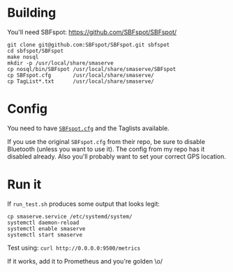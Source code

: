 # Building

You'll need SBFspot: https://github.com/SBFspot/SBFspot/

```
git clone git@github.com:SBFspot/SBFspot.git sbfspot
cd sbfspot/SBFspot
make nosql
mkdir -p /usr/local/share/smaserve
cp nosql/bin/SBFspot /usr/local/share/smaserve/SBFspot
cp SBFspot.cfg       /usr/local/share/smaserve/
cp TagList*.txt      /usr/local/share/smaserve/
```

# Config

You need to have [`SBFspot.cfg`](https://github.com/SBFspot/SBFspot/blob/master/SBFspot/SBFspot.cfg) and the Taglists available.

If you use the original `SBFspot.cfg` from their repo, be sure to disable Bluetooth (unless you want to use it). The config from my
repo has it disabled already. Also you'll probably want to set your correct GPS location.

# Run it

If `run_test.sh` produces some output that looks legit:

```
cp smaserve.service /etc/systemd/system/
systemctl daemon-reload
systemctl enable smaserve
systemctl start smaserve
```

Test using: `curl http://0.0.0.0:9500/metrics`

If it works, add it to Prometheus and you're golden \o/
